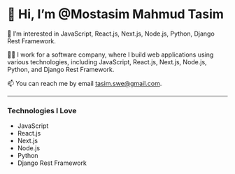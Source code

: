 # 👋 Hi, I’m @Mostasim Mahmud Tasim

👀 I’m interested in JavaScript, React.js, Next.js, Node.js, Python, Django Rest Framework.

👨‍💻 I work for a software company, where I build web applications using various technologies, including JavaScript, React.js, Next.js, Node.js, Python, and Django Rest Framework.

📫 You can reach me by email [tasim.swe@gmail.com](mailto:tasim.swe@gmail.com).

---






### Technologies I Love

- JavaScript
- React.js
- Next.js
- Node.js
- Python
- Django Rest Framework


